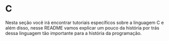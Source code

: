 # C

Nesta seção você irá encontrar tutoriais específicos sobre a linguagem C e além disso, nesse README vamos explicar um pouco da história por trás dessa linguagem tão importante para a história da programação.
